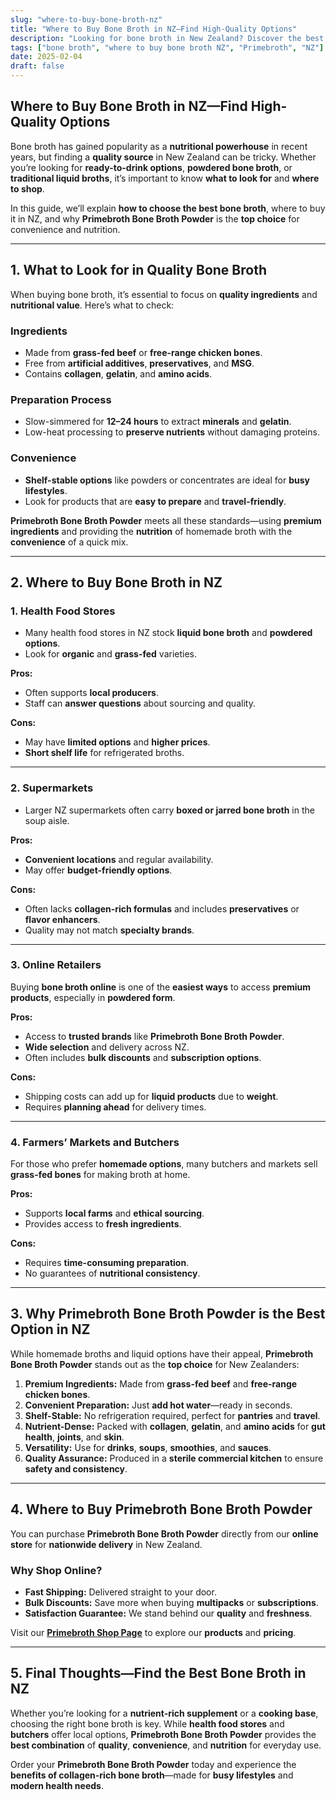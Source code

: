 ```yaml
---
slug: "where-to-buy-bone-broth-nz"
title: "Where to Buy Bone Broth in NZ—Find High-Quality Options"
description: "Looking for bone broth in New Zealand? Discover the best sources, including Primebroth Bone Broth Powder, for quality and convenience."
tags: ["bone broth", "where to buy bone broth NZ", "Primebroth", "NZ"]
date: 2025-02-04
draft: false
---
```


## Where to Buy Bone Broth in NZ—Find High-Quality Options  
Bone broth has gained popularity as a **nutritional powerhouse** in recent years, but finding a **quality source** in New Zealand can be tricky. Whether you’re looking for **ready-to-drink options**, **powdered bone broth**, or **traditional liquid broths**, it’s important to know **what to look for** and **where to shop**.  

In this guide, we’ll explain **how to choose the best bone broth**, where to buy it in NZ, and why **Primebroth Bone Broth Powder** is the **top choice** for convenience and nutrition.  

---

## **1. What to Look for in Quality Bone Broth**  
When buying bone broth, it’s essential to focus on **quality ingredients** and **nutritional value**. Here’s what to check:  

### **Ingredients**  
- Made from **grass-fed beef** or **free-range chicken bones**.  
- Free from **artificial additives**, **preservatives**, and **MSG**.  
- Contains **collagen**, **gelatin**, and **amino acids**.  

### **Preparation Process**  
- Slow-simmered for **12–24 hours** to extract **minerals** and **gelatin**.  
- Low-heat processing to **preserve nutrients** without damaging proteins.  

### **Convenience**  
- **Shelf-stable options** like powders or concentrates are ideal for **busy lifestyles**.  
- Look for products that are **easy to prepare** and **travel-friendly**.  

**Primebroth Bone Broth Powder** meets all these standards—using **premium ingredients** and providing the **nutrition** of homemade broth with the **convenience** of a quick mix.  

---

## **2. Where to Buy Bone Broth in NZ**  

### **1. Health Food Stores**  
- Many health food stores in NZ stock **liquid bone broth** and **powdered options**.  
- Look for **organic** and **grass-fed** varieties.  

**Pros:**  
- Often supports **local producers**.  
- Staff can **answer questions** about sourcing and quality.  

**Cons:**  
- May have **limited options** and **higher prices**.  
- **Short shelf life** for refrigerated broths.  

---

### **2. Supermarkets**  
- Larger NZ supermarkets often carry **boxed or jarred bone broth** in the soup aisle.  

**Pros:**  
- **Convenient locations** and regular availability.  
- May offer **budget-friendly options**.  

**Cons:**  
- Often lacks **collagen-rich formulas** and includes **preservatives** or **flavor enhancers**.  
- Quality may not match **specialty brands**.  

---

### **3. Online Retailers**  
Buying **bone broth online** is one of the **easiest ways** to access **premium products**, especially in **powdered form**.  

**Pros:**  
- Access to **trusted brands** like **Primebroth Bone Broth Powder**.  
- **Wide selection** and delivery across NZ.  
- Often includes **bulk discounts** and **subscription options**.  

**Cons:**  
- Shipping costs can add up for **liquid products** due to **weight**.  
- Requires **planning ahead** for delivery times.  

---

### **4. Farmers’ Markets and Butchers**  
For those who prefer **homemade options**, many butchers and markets sell **grass-fed bones** for making broth at home.  

**Pros:**  
- Supports **local farms** and **ethical sourcing**.  
- Provides access to **fresh ingredients**.  

**Cons:**  
- Requires **time-consuming preparation**.  
- No guarantees of **nutritional consistency**.  

---

## **3. Why Primebroth Bone Broth Powder is the Best Option in NZ**  
While homemade broths and liquid options have their appeal, **Primebroth Bone Broth Powder** stands out as the **top choice** for New Zealanders:  

1. **Premium Ingredients:** Made from **grass-fed beef** and **free-range chicken bones**.  
2. **Convenient Preparation:** Just **add hot water**—ready in seconds.  
3. **Shelf-Stable:** No refrigeration required, perfect for **pantries** and **travel**.  
4. **Nutrient-Dense:** Packed with **collagen**, **gelatin**, and **amino acids** for **gut health**, **joints**, and **skin**.  
5. **Versatility:** Use for **drinks**, **soups**, **smoothies**, and **sauces**.  
6. **Quality Assurance:** Produced in a **sterile commercial kitchen** to ensure **safety and consistency**.  

---

## **4. Where to Buy Primebroth Bone Broth Powder**  
You can purchase **Primebroth Bone Broth Powder** directly from our **online store** for **nationwide delivery** in New Zealand.  

### **Why Shop Online?**  
- **Fast Shipping:** Delivered straight to your door.  
- **Bulk Discounts:** Save more when buying **multipacks** or **subscriptions**.  
- **Satisfaction Guarantee:** We stand behind our **quality** and **freshness**.  

Visit our **[Primebroth Shop Page](/shop)** to explore our **products** and **pricing**.  

---

## **5. Final Thoughts—Find the Best Bone Broth in NZ**  
Whether you’re looking for a **nutrient-rich supplement** or a **cooking base**, choosing the right bone broth is key. While **health food stores** and **butchers** offer local options, **Primebroth Bone Broth Powder** provides the **best combination** of **quality**, **convenience**, and **nutrition** for everyday use.  

Order your **Primebroth Bone Broth Powder** today and experience the **benefits of collagen-rich bone broth**—made for **busy lifestyles** and **modern health needs**.  
